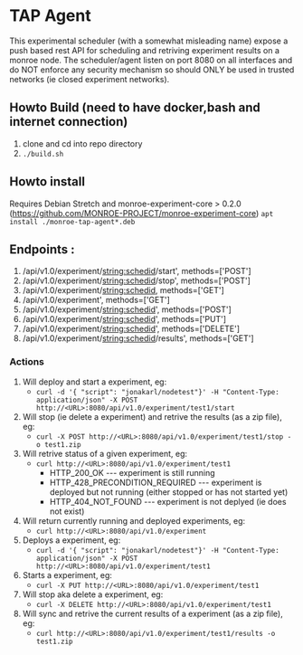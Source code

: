 # TAP Agent

This experimental scheduler (with a somewhat misleading name) expose a push based rest API for scheduling and retriving experiment results on a monroe node. 
The scheduler/agent listen on port 8080 on all interfaces and do NOT  enforce any security mechanism so should ONLY be used in trusted networks (ie closed experiment networks).


## Howto Build (need to have docker,bash and internet connection)
1. clone and cd into repo directory  
2. ```./build.sh```


## Howto install 
Requires Debian Stretch and monroe-experiment-core > 0.2.0 (https://github.com/MONROE-PROJECT/monroe-experiment-core)
```apt install ./monroe-tap-agent*.deb```

## Endpoints : 

1. /api/v1.0/experiment/<string:schedid>/start', methods=['POST']
2. /api/v1.0/experiment/<string:schedid>/stop', methods=['POST']
3. /api/v1.0/experiment/<string:schedid>, methods=['GET']
4. /api/v1.0/experiment', methods=['GET']
5. /api/v1.0/experiment/<string:schedid>', methods=['POST']
6. /api/v1.0/experiment/<string:schedid>', methods=['PUT']
7. /api/v1.0/experiment/<string:schedid>', methods=['DELETE']
8. /api/v1.0/experiment/<string:schedid>/results', methods=['GET']

### Actions
1. Will deploy and start a experiment, eg:
    * ```curl -d '{ "script": "jonakarl/nodetest"}' -H "Content-Type: application/json" -X POST http://<URL>:8080/api/v1.0/experiment/test1/start```
2. Will stop (ie delete a experiment) and retrive the results (as a zip file), eg: 
    * ```curl -X POST http://<URL>:8080/api/v1.0/experiment/test1/stop -o test1.zip```
3. Will retrive status of a given experiment, eg: 
    * ```curl http://<URL>:8080/api/v1.0/experiment/test1```
        * HTTP_200_OK --- experiment is still running 
        * HTTP_428_PRECONDITION_REQUIRED --- experiment is deployed but not running (either stopped or has not started yet)
        * HTTP_404_NOT_FOUND --- experiment is not deplyed (ie does not exist)
4. Will return currently running and deployed experiments, eg: 
    * ```curl http://<URL>:8080/api/v1.0/experiment```
5. Deploys a experiment, eg: 
    *  ```curl -d '{ "script": "jonakarl/nodetest"}' -H "Content-Type: application/json" -X POST http://<URL>:8080/api/v1.0/experiment/test1```
6. Starts a experiment, eg: 
    * ```curl -X PUT http://<URL>:8080/api/v1.0/experiment/test1```
7. Will stop aka delete a experiment, eg: 
    * ```curl -X DELETE http://<URL>:8080/api/v1.0/experiment/test1```
8. Will sync and retrive the current results of a experiment (as a zip file), eg: 
    * ```curl http://<URL>:8080/api/v1.0/experiment/test1/results -o test1.zip```

